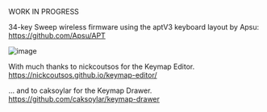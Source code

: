 WORK IN PROGRESS

34-key Sweep wireless firmware using the aptV3 keyboard layout by Apsu: https://github.com/Apsu/APT

![image](https://github.com/user-attachments/assets/cb46d477-4d6c-4b45-8844-86436a52a90d)

With much thanks to nickcoutsos for the Keymap Editor. https://nickcoutsos.github.io/keymap-editor/

... and to caksoylar for the Keymap Drawer. https://github.com/caksoylar/keymap-drawer







